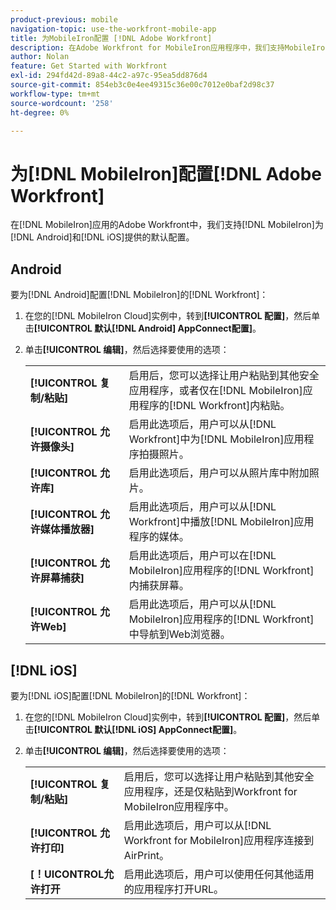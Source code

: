 ```yaml
---
product-previous: mobile
navigation-topic: use-the-workfront-mobile-app
title: 为MobileIron配置 [!DNL Adobe Workfront]
description: 在Adobe Workfront for MobileIron应用程序中，我们支持MobileIron为Android和iOS提供的默认配置。
author: Nolan
feature: Get Started with Workfront
exl-id: 294fd42d-89a8-44c2-a97c-95ea5dd876d4
source-git-commit: 854eb3c0e4ee49315c36e00c7012e0baf2d98c37
workflow-type: tm+mt
source-wordcount: '258'
ht-degree: 0%

---
```


# 为[!DNL MobileIron]配置[!DNL Adobe Workfront]

在[!DNL MobileIron]应用的Adobe Workfront中，我们支持[!DNL MobileIron]为[!DNL Android]和[!DNL iOS]提供的默认配置。

## Android

要为[!DNL Android]配置[!DNL MobileIron]的[!DNL Workfront]：

1. 在您的[!DNL MobileIron Cloud]实例中，转到&#x200B;**[!UICONTROL 配置]**，然后单击&#x200B;**[!UICONTROL 默认[!DNL Android] AppConnect配置]**。

1. 单击&#x200B;**[!UICONTROL 编辑]**，然后选择要使用的选项：

   <table style="table-layout:auto">
    <tr>
        <td><strong>[!UICONTROL 复制/粘贴]</strong></td>
        <td>启用后，您可以选择让用户粘贴到其他安全应用程序，或者仅在[!DNL MobileIron]应用程序的[!DNL Workfront]内粘贴。</td>
    </tr>
    <tr>
        <td><strong>[!UICONTROL 允许摄像头]</strong></td>
        <td>启用此选项后，用户可以从[!DNL Workfront]中为[!DNL MobileIron]应用程序拍摄照片。</td>
    </tr>
    <tr>
        <td><strong>[!UICONTROL 允许库]</strong></td>
        <td>启用此选项后，用户可以从照片库中附加照片。</td>
    </tr>
    <tr>
        <td><strong>[!UICONTROL 允许媒体播放器]</strong></td>
        <td>启用此选项后，用户可以从[!DNL Workfront]中播放[!DNL MobileIron]应用程序的媒体。</td>
    </tr>
    <tr>
        <td><strong>[!UICONTROL 允许屏幕捕获]</strong></td>
        <td>启用此选项后，用户可以在[!DNL MobileIron]应用程序的[!DNL Workfront]内捕获屏幕。</td>
    </tr>
    <tr>
        <td><strong>[!UICONTROL 允许Web]</strong></td>
        <td>启用此选项后，用户可以从[!DNL MobileIron]应用程序的[!DNL Workfront]中导航到Web浏览器。</td>
    </tr>
   </table>

## [!DNL iOS]

要为[!DNL iOS]配置[!DNL MobileIron]的[!DNL Workfront]：

1. 在您的[!DNL MobileIron Cloud]实例中，转到&#x200B;**[!UICONTROL 配置]**，然后单击&#x200B;**[!UICONTROL 默认[!DNL iOS] AppConnect配置]**。

1. 单击&#x200B;**[!UICONTROL 编辑]**，然后选择要使用的选项：

   <table style="table-layout:auto">
    <tr>
        <td><strong>[!UICONTROL 复制/粘贴]</strong></td>
        <td>启用后，您可以选择让用户粘贴到其他安全应用程序，还是仅粘贴到Workfront for MobileIron应用程序中。</td>
    </tr>
    <tr>
        <td><strong>[!UICONTROL 允许打印]</strong></td>
        <td>启用此选项后，用户可以从[!DNL Workfront for MobileIron]应用程序连接到AirPrint。</td>
    </tr>
    <tr>
        <td><strong>&lbrack;！UICONTROL允许打开</strong></td>
        <td>启用此选项后，用户可以使用任何其他适用的应用程序打开URL。</td>
    </tr>
   </table>
